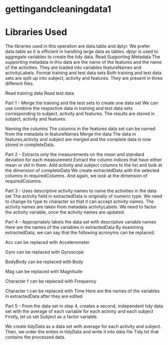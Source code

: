 # gettingandcleaningdata1
# Libraries Used
The libraries used in this operation are data.table and dplyr. We prefer data.table as it is efficient in handling large data as tables. dplyr is used to aggregate variables to create the tidy data.
Read Supporting Metadata
The supporting metadata in this data are the name of the features and the name of the activities. They are loaded into variables featureNames and activityLabels.
Format training and test data sets
Both training and test data sets are split up into subject, activity and features. They are present in three different files.

Read training data
Read test data

Part 1 - Merge the training and the test sets to create one data set
We can use combine the respective data in training and test data sets corresponding to subject, activity and features. The results are stored in subject, activity and features.

Naming the columns
The columns in the features data set can be named from the metadata in featureNames
Merge the data
The data in features,activity and subject are merged and the complete data is now stored in completeData.

Part 2 - Extracts only the measurements on the mean and standard deviation for each measurement
Extract the column indices that have either mean or std in them.
Add activity and subject columns to the list and look at the dimension of completeData
We create extractedData with the selected columns in requiredColumns. And again, we look at the dimension of  requiredColumns.

Part 3 - Uses descriptive activity names to name the activities in the data set
The activity field in extractedData is originally of numeric type. We need to change its type to character so that it can accept activity names. The activity names are taken from metadata activityLabels.
We need to factor the activity variable, once the activity names are updated.

Part 4 - Appropriately labels the data set with descriptive variable names
Here are the names of the variables in extractedData
By examining extractedData, we can say that the following acronyms can be replaced:

Acc can be replaced with Accelerometer

Gyro can be replaced with Gyroscope

BodyBody can be replaced with Body

Mag can be replaced with Magnitude

Character f can be replaced with Frequency

Character t can be replaced with Time
Here are the names of the variables in extractedData after they are edited

Part 5 - From the data set in step 4, creates a second, independent tidy data set with the average of each variable for each activity and each subject
Firstly, let us set Subject as a factor variable.

We create tidyData as a data set with average for each activity and subject. Then, we order the enties in  tidyData and write it into data file Tidy.txt that contains the processed data.
